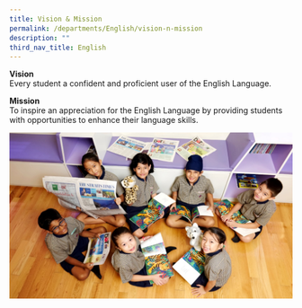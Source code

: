 ```yaml
---
title: Vision & Mission
permalink: /departments/English/vision-n-mission
description: ""
third_nav_title: English
---
```

<p><strong>Vision</strong><br>
Every student a confident and proficient user of the English Language.</p>
<p><strong>Mission</strong><br>To inspire an appreciation for the English Language by providing students with opportunities to enhance their language skills.</p>
<img src="/images/EVision%20&%20Mission.jpg">